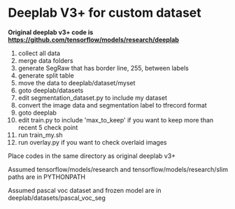 # Deeplab V3+ for custom dataset

**Original deeplab v3+ code is https://github.com/tensorflow/models/research/deeplab**

1. collect all data
2. merge data folders
3. generate SegRaw that has border line, 255, between labels
4. generate split table
5. move the data to deeplab/dataset/myset
6. goto deeplab/datasets
7. edit segmentation\_dataset.py to include my dataset
8. convert the image data and segmentation label to tfrecord format
9. goto deeplab
10. edit train.py to include 'max\_to\_keep' if you want to keep more than recent 5 check point
11. run train\_my.sh
12. run overlay.py if you want to check overlaid images

Place codes in the same directory as original deeplab v3+

Assumed tensorflow/models/research and tensorflow/models/research/slim paths are in PYTHONPATH

Assumed pascal voc dataset and frozen model are in deeplab/datasets/pascal_voc_seg


